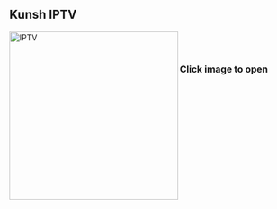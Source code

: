 ## Kunsh IPTV
[<img align="left" alt="IPTV" width="300px" src="https://kunsh13.github.io/iptv/img/welcome1.jpg" />][youtube]
<br />
<br />

### Click image to open

[youtube]: https://kunsh13.github.io/iptv/

